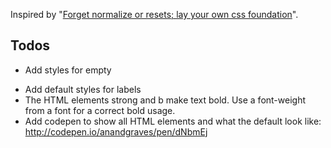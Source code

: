 Inspired by "[Forget normalize or resets; lay your own css foundation](http://jaydenseric.com/blog/forget-normalize-or-resets-lay-your-own-css-foundation)".


## Todos

* Add styles for empty <p>
* Add default styles for labels
* The HTML elements strong and b make text bold. Use a font-weight from a font for a correct bold usage.
* Add codepen to show all HTML elements and what the default look like: http://codepen.io/anandgraves/pen/dNbmEj